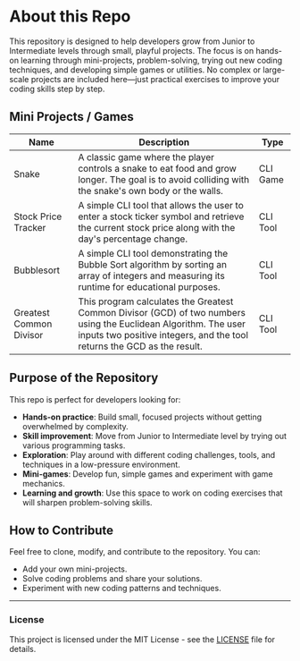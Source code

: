# About this Repo

This repository is designed to help developers grow from Junior to Intermediate levels through small, playful projects. The focus is on hands-on learning through mini-projects, problem-solving, trying out new coding techniques, and developing simple games or utilities. No complex or large-scale projects are included here—just practical exercises to improve your coding skills step by step.

## Mini Projects / Games

| Name              | Description                                                                 | Type       |
|-------------------|-----------------------------------------------------------------------------|------------|
| Snake             | A classic game where the player controls a snake to eat food and grow longer. The goal is to avoid colliding with the snake's own body or the walls. | CLI Game   |
| Stock Price Tracker | A simple CLI tool that allows the user to enter a stock ticker symbol and retrieve the current stock price along with the day's percentage change. | CLI Tool   |
| Bubblesort | A simple CLI tool demonstrating the Bubble Sort algorithm by sorting an array of integers and measuring its runtime for educational purposes. | CLI Tool   |
| Greatest Common Divisor |This program calculates the Greatest Common Divisor (GCD) of two numbers using the Euclidean Algorithm. The user inputs two positive integers, and the tool returns the GCD as the result. | CLI Tool   |

## Purpose of the Repository

This repo is perfect for developers looking for:
- **Hands-on practice**: Build small, focused projects without getting overwhelmed by complexity.
- **Skill improvement**: Move from Junior to Intermediate level by trying out various programming tasks.
- **Exploration**: Play around with different coding challenges, tools, and techniques in a low-pressure environment.
- **Mini-games**: Develop fun, simple games and experiment with game mechanics.
- **Learning and growth**: Use this space to work on coding exercises that will sharpen problem-solving skills.

## How to Contribute

Feel free to clone, modify, and contribute to the repository. You can:
- Add your own mini-projects.
- Solve coding problems and share your solutions.
- Experiment with new coding patterns and techniques.

---

### License

This project is licensed under the MIT License - see the [LICENSE](LICENSE) file for details.
